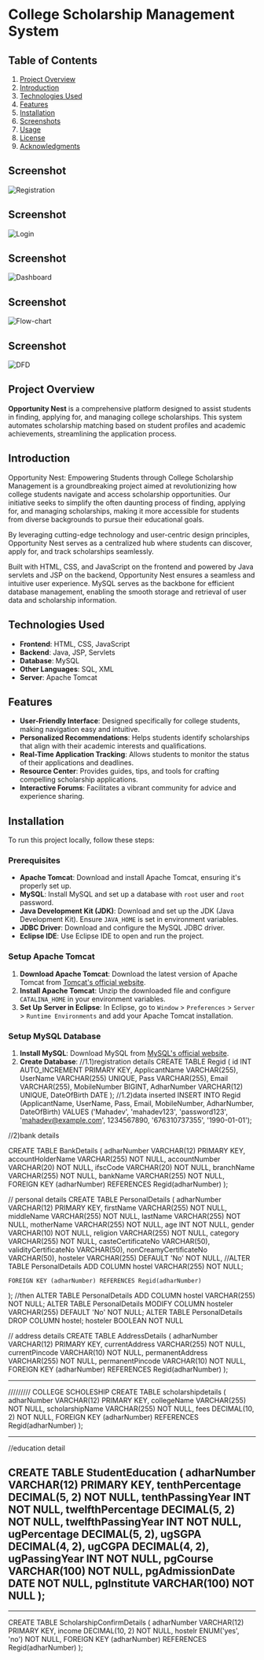 # College Scholarship Management System

## Table of Contents
1. [Project Overview](#project-overview)
2. [Introduction](#introduction)
3. [Technologies Used](#technologies-used)
4. [Features](#features)
5. [Installation](#installation)
6. [Screenshots](#screenshots)
7. [Usage](#usage)
8. [License](#license)
9. [Acknowledgments](#acknowledgments)


## Screenshot
![Registration](screenshot1.png)
## Screenshot
![Login](screenshot2.png)
## Screenshot
![Dashboard](screenshot3.png)
## Screenshot
![Flow-chart](screenshot4.png)
## Screenshot
![DFD](screenshot5.png)


## Project Overview
**Opportunity Nest** is a comprehensive platform designed to assist students in finding, applying for, and managing college scholarships. This system automates scholarship matching based on student profiles and academic achievements, streamlining the application process.

## Introduction
Opportunity Nest: Empowering Students through College Scholarship Management is a groundbreaking project aimed at revolutionizing how college students navigate and access scholarship opportunities. Our initiative seeks to simplify the often daunting process of finding, applying for, and managing scholarships, making it more accessible for students from diverse backgrounds to pursue their educational goals. 

By leveraging cutting-edge technology and user-centric design principles, Opportunity Nest serves as a centralized hub where students can discover, apply for, and track scholarships seamlessly.

Built with HTML, CSS, and JavaScript on the frontend and powered by Java servlets and JSP on the backend, Opportunity Nest ensures a seamless and intuitive user experience. MySQL serves as the backbone for efficient database management, enabling the smooth storage and retrieval of user data and scholarship information.

## Technologies Used
- **Frontend**: HTML, CSS, JavaScript
- **Backend**: Java, JSP, Servlets
- **Database**: MySQL
- **Other Languages**: SQL, XML
- **Server**: Apache Tomcat

## Features
- **User-Friendly Interface**: Designed specifically for college students, making navigation easy and intuitive.
- **Personalized Recommendations**: Helps students identify scholarships that align with their academic interests and qualifications.
- **Real-Time Application Tracking**: Allows students to monitor the status of their applications and deadlines.
- **Resource Center**: Provides guides, tips, and tools for crafting compelling scholarship applications.
- **Interactive Forums**: Facilitates a vibrant community for advice and experience sharing.

## Installation
To run this project locally, follow these steps:

### Prerequisites
- **Apache Tomcat**: Download and install Apache Tomcat, ensuring it's properly set up.
- **MySQL**: Install MySQL and set up a database with `root` user and `root` password.
- **Java Development Kit (JDK)**: Download and set up the JDK (Java Development Kit). Ensure `JAVA_HOME` is set in environment variables.
- **JDBC Driver**: Download and configure the MySQL JDBC driver.
- **Eclipse IDE**: Use Eclipse IDE to open and run the project.

### Setup Apache Tomcat
1. **Download Apache Tomcat**: Download the latest version of Apache Tomcat from [Tomcat's official website](https://tomcat.apache.org/).
2. **Install Apache Tomcat**: Unzip the downloaded file and configure `CATALINA_HOME` in your environment variables.
3. **Set Up Server in Eclipse**: In Eclipse, go to `Window` > `Preferences` > `Server` > `Runtime Environments` and add your Apache Tomcat installation.

### Setup MySQL Database
1. **Install MySQL**: Download MySQL from [MySQL's official website](https://www.mysql.com/).
2. **Create Database**:
    //1.1)registration details 
CREATE TABLE Regid (
    id INT AUTO_INCREMENT PRIMARY KEY,
    ApplicantName VARCHAR(255),
    UserName VARCHAR(255) UNIQUE,
    Pass VARCHAR(255),
    Email VARCHAR(255),
    MobileNumber BIGINT,
    AdharNumber VARCHAR(12) UNIQUE,
    DateOfBirth DATE
);
//1.2)data inserted 
INSERT INTO Regid (ApplicantName, UserName, Pass, Email, MobileNumber, AdharNumber, DateOfBirth) 
VALUES ('Mahadev', 'mahadev123', 'password123', 'mahadev@example.com', 1234567890, '676310737355', '1990-01-01');
 
//2)bank details

CREATE TABLE BankDetails (
    adharNumber VARCHAR(12) PRIMARY KEY,
    accountHolderName VARCHAR(255) NOT NULL,
    accountNumber VARCHAR(20) NOT NULL,
    ifscCode VARCHAR(20) NOT NULL,
    branchName VARCHAR(255) NOT NULL,
    bankName VARCHAR(255) NOT NULL,
    FOREIGN KEY (adharNumber) REFERENCES Regid(adharNumber)
);




// personal details 
CREATE TABLE PersonalDetails (
    adharNumber VARCHAR(12) PRIMARY KEY,
    firstName VARCHAR(255) NOT NULL,
    middleName VARCHAR(255) NOT NULL,
    lastName VARCHAR(255) NOT NULL,
    motherName VARCHAR(255) NOT NULL,
    age INT NOT NULL,
    gender VARCHAR(10) NOT NULL,
    religion VARCHAR(255) NOT NULL,
    category VARCHAR(255) NOT NULL,
    casteCertificateNo VARCHAR(50),
    validityCertificateNo VARCHAR(50),
    nonCreamyCertificateNo VARCHAR(50),
    hosteler VARCHAR(255) DEFAULT 'No' NOT NULL,   //ALTER TABLE PersonalDetails ADD COLUMN hostel VARCHAR(255) NOT NULL;

    FOREIGN KEY (adharNumber) REFERENCES Regid(adharNumber)
);
 //then 
 ALTER TABLE PersonalDetails ADD COLUMN hostel VARCHAR(255) NOT NULL;
 ALTER TABLE PersonalDetails MODIFY COLUMN hosteler VARCHAR(255) DEFAULT 'No' NOT NULL;
 ALTER TABLE PersonalDetails DROP COLUMN hostel;
hosteler BOOLEAN NOT NULL



// address details 
CREATE TABLE AddressDetails (
    adharNumber VARCHAR(12) PRIMARY KEY,
    currentAddress VARCHAR(255) NOT NULL,
    currentPincode VARCHAR(10) NOT NULL,
    permanentAddress VARCHAR(255) NOT NULL,
    permanentPincode VARCHAR(10) NOT NULL,
    FOREIGN KEY (adharNumber) REFERENCES Regid(adharNumber)
);


------------------------------------------------------------------------------------------------
///////// COLLEGE SCHOLESHIP
CREATE TABLE scholarshipdetails (
    adharNumber VARCHAR(12) PRIMARY KEY,
    collegeName VARCHAR(255) NOT NULL,
    scholarshipName VARCHAR(255) NOT NULL,
    fees DECIMAL(10, 2) NOT NULL,
    FOREIGN KEY (adharNumber) REFERENCES Regid(adharNumber)
);

----------------------------------------------------------------------------------------------------------
//education detail 

CREATE TABLE StudentEducation (
    adharNumber VARCHAR(12) PRIMARY KEY,
    tenthPercentage DECIMAL(5, 2) NOT NULL,
    tenthPassingYear INT NOT NULL,
    twelfthPercentage DECIMAL(5, 2) NOT NULL,
    twelfthPassingYear INT NOT NULL,
    ugPercentage DECIMAL(5, 2),
    ugSGPA DECIMAL(4, 2),
    ugCGPA DECIMAL(4, 2),
    ugPassingYear INT NOT NULL,
    pgCourse VARCHAR(100) NOT NULL,
    pgAdmissionDate DATE NOT NULL,
    pgInstitute VARCHAR(100) NOT NULL
);
-------------------------------------------------------------------------------------
-------------------------------------------------------------------------------------
CREATE TABLE ScholarshipConfirmDetails (
    adharNumber VARCHAR(12) PRIMARY KEY,
    income DECIMAL(10, 2) NOT NULL,
    hostelr ENUM('yes', 'no') NOT NULL,
    FOREIGN KEY (adharNumber) REFERENCES Regid(adharNumber)
);


